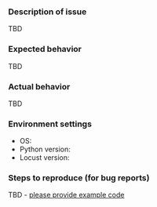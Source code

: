 <!-- For general questions about how to use Locust, use either the Slack link provided in the Readme or [ask a question on Stack Overflow](https://stackoverflow.com/questions/ask) tagged Locust.-->


### Description of issue

TBD

### Expected behavior

TBD

### Actual behavior

TBD

### Environment settings

- OS:
- Python version:
- Locust version:

### Steps to reproduce (for bug reports)

TBD - [please provide example code](https://stackoverflow.com/help/mcve)
